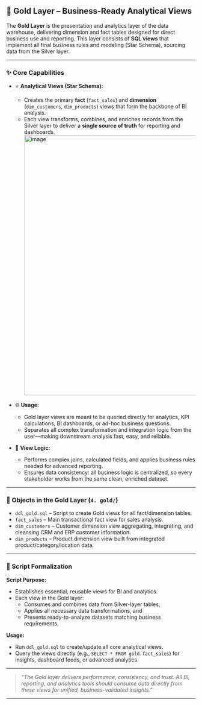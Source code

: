 ## 🥇 Gold Layer – Business-Ready Analytical Views

The **Gold Layer** is the presentation and analytics layer of the data warehouse, delivering dimension and fact tables designed for direct business use and reporting. This layer consists of **SQL views** that implement all final business rules and modeling (Star Schema), sourcing data from the Silver layer.

---

### ✨ Core Capabilities

- ⭐ **Analytical Views (Star Schema):**
  - Creates the primary **fact** (`fact_sales`) and **dimension** (`dim_customers`, `dim_products`) views that form the backbone of BI analysis.
  - Each view transforms, combines, and enriches records from the Silver layer to deliver a **single source of truth** for reporting and dashboards.
    <img width="1879" height="690" alt="image" src="https://github.com/user-attachments/assets/9219a41c-c5a5-4441-b790-8b55d00d6422" />


- 🌐 **Usage:**
  - Gold layer views are meant to be queried directly for analytics, KPI calculations, BI dashboards, or ad-hoc business questions.
  - Separates all complex transformation and integration logic from the user—making downstream analysis fast, easy, and reliable.

- 🔎 **View Logic:**
  - Performs complex joins, calculated fields, and applies business rules needed for advanced reporting.
  - Ensures data consistency: all business logic is centralized, so every stakeholder works from the same clean, enriched dataset.

---

### 📁 Objects in the Gold Layer (`4. gold/`)

- `ddl_gold.sql` – Script to create Gold views for all fact/dimension tables.
- `fact_sales` – Main transactional fact view for sales analysis.
- `dim_customers` – Customer dimension view aggregating, integrating, and cleansing CRM and ERP customer information.
- `dim_products` – Product dimension view built from integrated product/category/location data.

---

### 📝 Script Formalization

**Script Purpose:**
- Establishes essential, reusable views for BI and analytics.
- Each view in the Gold layer:
  - Consumes and combines data from Silver-layer tables,
  - Applies all necessary data transformations, and
  - Presents ready-to-analyze datasets matching business requirements.

**Usage:**
- Run `ddl_gold.sql` to create/update all core analytical views.
- Query the views directly (e.g., `SELECT * FROM gold.fact_sales`) for insights, dashboard feeds, or advanced analytics.

---

> _“The Gold layer delivers performance, consistency, and trust. All BI, reporting, and analytics tools should consume data directly from these views for unified, business-validated insights.”_

---
